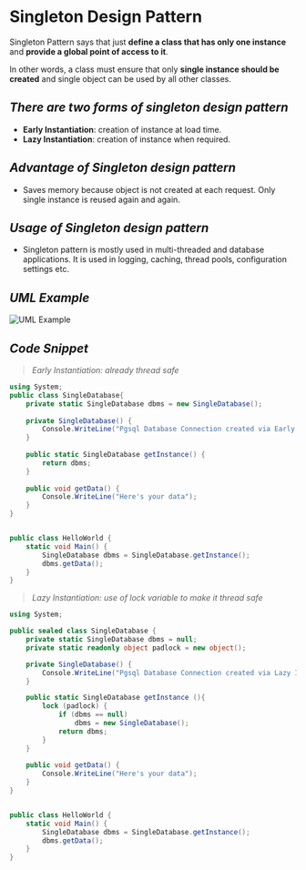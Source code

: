 # Singleton Design Pattern

Singleton Pattern says that just **define a class that has only one instance** and **provide a global point of access to it**.

In other words, a class must ensure that only **single instance should be created** and single object can be used by all other classes.

## _There are two forms of singleton design pattern_
- **Early Instantiation**: creation of instance at load time.
- **Lazy Instantiation**: creation of instance when required.

## _Advantage of Singleton design pattern_
- Saves memory because object is not created at each request. Only single instance is reused again and again.

## _Usage of Singleton design pattern_
- Singleton pattern is mostly used in multi-threaded and database applications. It is used in logging, caching, thread pools, configuration settings etc.

## _UML Example_
![UML Example](https://www.tutorialspoint.com/design_pattern/images/singleton_pattern_uml_diagram.jpg)

## _Code Snippet_

> _Early Instantiation: already thread safe_
```csharp
using System;
public class SingleDatabase{
    private static SingleDatabase dbms = new SingleDatabase();
    
    private SingleDatabase() {
        Console.WriteLine("Pgsql Database Connection created via Early Instantiation");
    }
    
    public static SingleDatabase getInstance() {
        return dbms;
    }
    
    public void getData() {
        Console.WriteLine("Here's your data");
    }
}


public class HelloWorld {
    static void Main() {
        SingleDatabase dbms = SingleDatabase.getInstance();
        dbms.getData();
    }
}
```



> _Lazy Instantiation: use of lock variable to make it thread safe_
```csharp
using System;

public sealed class SingleDatabase {
    private static SingleDatabase dbms = null;
    private static readonly object padlock = new object();

    private SingleDatabase() {
        Console.WriteLine("Pgsql Database Connection created via Lazy Instantiation");
    }

    public static SingleDatabase getInstance (){
        lock (padlock) {
            if (dbms == null) 
                dbms = new SingleDatabase();
            return dbms;
        }
    }
    
    public void getData() {
        Console.WriteLine("Here's your data");
    }
}


public class HelloWorld {
    static void Main() {
        SingleDatabase dbms = SingleDatabase.getInstance();
        dbms.getData();
    }
}
```

